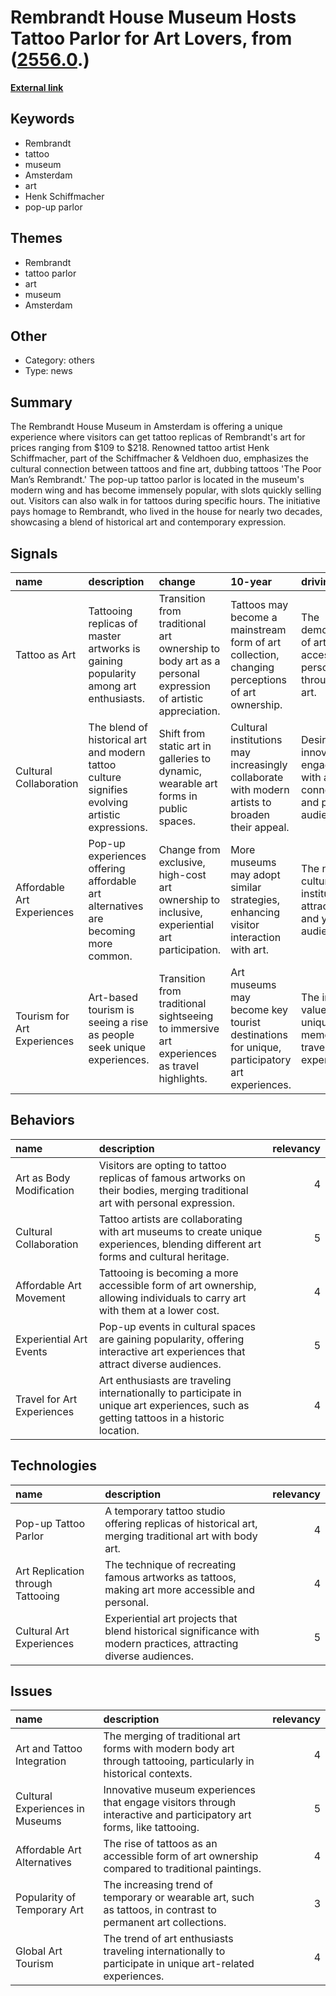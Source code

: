 # __Rembrandt House Museum Hosts Tattoo Parlor for Art Lovers__, from ([2556.0](https://kghosh.substack.com/p/2556.0).)

__[External link](https://edition.cnn.com/style/article/rembrandt-museum-tattoos-scli-intl/index.html?utm_source=substack&utm_medium=email)__



## Keywords

* Rembrandt
* tattoo
* museum
* Amsterdam
* art
* Henk Schiffmacher
* pop-up parlor

## Themes

* Rembrandt
* tattoo parlor
* art
* museum
* Amsterdam

## Other

* Category: others
* Type: news

## Summary

The Rembrandt House Museum in Amsterdam is offering a unique experience where visitors can get tattoo replicas of Rembrandt's art for prices ranging from $109 to $218. Renowned tattoo artist Henk Schiffmacher, part of the Schiffmacher & Veldhoen duo, emphasizes the cultural connection between tattoos and fine art, dubbing tattoos 'The Poor Man’s Rembrandt.' The pop-up tattoo parlor is located in the museum's modern wing and has become immensely popular, with slots quickly selling out. Visitors can also walk in for tattoos during specific hours. The initiative pays homage to Rembrandt, who lived in the house for nearly two decades, showcasing a blend of historical art and contemporary expression.

## Signals

| name                        | description                                                                                    | change                                                                                                   | 10-year                                                                                         | driving-force                                                                       |   relevancy |
|:----------------------------|:-----------------------------------------------------------------------------------------------|:---------------------------------------------------------------------------------------------------------|:------------------------------------------------------------------------------------------------|:------------------------------------------------------------------------------------|------------:|
| Tattoo as Art               | Tattooing replicas of master artworks is gaining popularity among art enthusiasts.             | Transition from traditional art ownership to body art as a personal expression of artistic appreciation. | Tattoos may become a mainstream form of art collection, changing perceptions of art ownership.  | The democratization of art, making it accessible and personal through body art.     |           4 |
| Cultural Collaboration      | The blend of historical art and modern tattoo culture signifies evolving artistic expressions. | Shift from static art in galleries to dynamic, wearable art forms in public spaces.                      | Cultural institutions may increasingly collaborate with modern artists to broaden their appeal. | Desire for innovative engagement with art that connects past and present audiences. |           3 |
| Affordable Art Experiences  | Pop-up experiences offering affordable art alternatives are becoming more common.              | Change from exclusive, high-cost art ownership to inclusive, experiential art participation.             | More museums may adopt similar strategies, enhancing visitor interaction with art.              | The need for cultural institutions to attract diverse and younger audiences.        |           5 |
| Tourism for Art Experiences | Art-based tourism is seeing a rise as people seek unique experiences.                          | Transition from traditional sightseeing to immersive art experiences as travel highlights.               | Art museums may become key tourist destinations for unique, participatory art experiences.      | The increasing value placed on unique and memorable travel experiences.             |           4 |

## Behaviors

| name                       | description                                                                                                                             |   relevancy |
|:---------------------------|:----------------------------------------------------------------------------------------------------------------------------------------|------------:|
| Art as Body Modification   | Visitors are opting to tattoo replicas of famous artworks on their bodies, merging traditional art with personal expression.            |           4 |
| Cultural Collaboration     | Tattoo artists are collaborating with art museums to create unique experiences, blending different art forms and cultural heritage.     |           5 |
| Affordable Art Movement    | Tattooing is becoming a more accessible form of art ownership, allowing individuals to carry art with them at a lower cost.             |           4 |
| Experiential Art Events    | Pop-up events in cultural spaces are gaining popularity, offering interactive art experiences that attract diverse audiences.           |           5 |
| Travel for Art Experiences | Art enthusiasts are traveling internationally to participate in unique art experiences, such as getting tattoos in a historic location. |           4 |

## Technologies

| name                              | description                                                                                                       |   relevancy |
|:----------------------------------|:------------------------------------------------------------------------------------------------------------------|------------:|
| Pop-up Tattoo Parlor              | A temporary tattoo studio offering replicas of historical art, merging traditional art with body art.             |           4 |
| Art Replication through Tattooing | The technique of recreating famous artworks as tattoos, making art more accessible and personal.                  |           4 |
| Cultural Art Experiences          | Experiential art projects that blend historical significance with modern practices, attracting diverse audiences. |           5 |

## Issues

| name                            | description                                                                                                         |   relevancy |
|:--------------------------------|:--------------------------------------------------------------------------------------------------------------------|------------:|
| Art and Tattoo Integration      | The merging of traditional art forms with modern body art through tattooing, particularly in historical contexts.   |           4 |
| Cultural Experiences in Museums | Innovative museum experiences that engage visitors through interactive and participatory art forms, like tattooing. |           5 |
| Affordable Art Alternatives     | The rise of tattoos as an accessible form of art ownership compared to traditional paintings.                       |           4 |
| Popularity of Temporary Art     | The increasing trend of temporary or wearable art, such as tattoos, in contrast to permanent art collections.       |           3 |
| Global Art Tourism              | The trend of art enthusiasts traveling internationally to participate in unique art-related experiences.            |           4 |